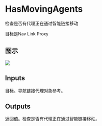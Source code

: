 # HasMovingAgents

检查是否有代理正在通过智能链接移动

目标是Nav Link Proxy

## 图示

![]($-20221218-17472288.png)

## Inputs

目标。导航链接代理对象参考。 

## Outputs

返回值。检查是否有代理正在通过智能链接移动。
